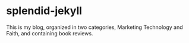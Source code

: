 # splendid-jekyll

This is my blog, organized in two categories, Marketing Technology and Faith, and containing book reviews.